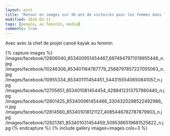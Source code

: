 ```yaml
---
layout: post
title: "Retour en images sur 30 ans de victoires pour les femmes dans le cayak"
modified: 2016-03-11
tags: [people, au feminin, media]
comments: true
---
```


Avec avec la chef de projet canoë kayak au feminin

{% capture images %}
/images/facebook/12806040_853400951454467_6974947971019955448_n.jpg
/images/facebook/10246306_853401164787779_2568797857227055063_n.jpg
/images/facebook/10955334_853401111454451_5443155540650841057_n.jpg
/images/facebook/12705651_853401081454454_4288412313757980440_n.jpg
/images/facebook/12801425_853400961454466_3304320298522492986_n.jpg
/images/facebook/12814560_853401018121127_4085446782787879903_n.jpg
/images/facebook/12821381_853401031454459_5095386519681525822_n.jpg
{% endcapture %}
{% include gallery images=images cols=3 %}
